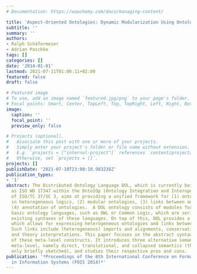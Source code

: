 ```yaml
---
# Documentation: https://wowchemy.com/docs/managing-content/

title: 'Aspect-Oriented Ontologies: Dynamic Modularization Using Ontological Metamodeling'
subtitle: ''
summary: ''
authors:
- Ralph Schäfermeier
- Adrian Paschke
tags: []
categories: []
date: '2014-01-01'
lastmod: 2021-07-11T01:00:11+02:00
featured: false
draft: false

# Featured image
# To use, add an image named `featured.jpg/png` to your page's folder.
# Focal points: Smart, Center, TopLeft, Top, TopRight, Left, Right, BottomLeft, Bottom, BottomRight.
image:
  caption: ''
  focal_point: ''
  preview_only: false

# Projects (optional).
#   Associate this post with one or more of your projects.
#   Simply enter your project's folder or file name without extension.
#   E.g. `projects = ["internal-project"]` references `content/project/deep-learning/index.md`.
#   Otherwise, set `projects = []`.
projects: []
publishDate: '2021-07-10T23:00:10.983238Z'
publication_types:
- '1'
abstract: The Distributed Ontology Language DOL, which is currently being standardised
  as ISO WD 17347 within the OntoIOp (Ontology Integration and Interoperability) activity
  of ISO/TC 37/SC 3, aims at providing a unified framework for (1) ontologies formalised
  in heterogeneous logics, (2) modular ontologies, (3) links between ontologies, and
  (4) annotation of ontologies.  A DOL ontology consists of modules formalised in
  basic ontology languages, such as OWL or Common Logic, which are serialised in the
  existing syntaxes of these languages. On top of this, DOL provides a meta-level
  which allows for expressing heterogeneous ontologies and links between ontologies.
  Such links include (heterogeneous) imports and alignments, conservative extensions,
  and theory interpretations. This paper focuses on the abstract syntax and semantics
  of these meta-level constructs. It introduces three alternative semantics for the
  meta-level, namely direct, translational, and collapsed semantics (the latter is
  only briefly sketched), and studies their respective pros and cons.
publication: '*Proceedings of the 8th International Conference on Formal Ontology
  in Information Systems (FOIS 2014)*'
---
```

